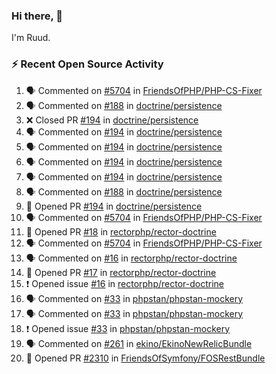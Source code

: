 ### Hi there, 👋

I'm Ruud.
 
### :zap: Recent Open Source Activity

<!--START_SECTION:activity-->
1. 🗣 Commented on [#5704](https://github.com/FriendsOfPHP/PHP-CS-Fixer/issues/5704) in [FriendsOfPHP/PHP-CS-Fixer](https://github.com/FriendsOfPHP/PHP-CS-Fixer)
2. 🗣 Commented on [#188](https://github.com/doctrine/persistence/issues/188) in [doctrine/persistence](https://github.com/doctrine/persistence)
3. ❌ Closed PR [#194](https://github.com/doctrine/persistence/pull/194) in [doctrine/persistence](https://github.com/doctrine/persistence)
4. 🗣 Commented on [#194](https://github.com/doctrine/persistence/issues/194) in [doctrine/persistence](https://github.com/doctrine/persistence)
5. 🗣 Commented on [#194](https://github.com/doctrine/persistence/issues/194) in [doctrine/persistence](https://github.com/doctrine/persistence)
6. 🗣 Commented on [#194](https://github.com/doctrine/persistence/issues/194) in [doctrine/persistence](https://github.com/doctrine/persistence)
7. 🗣 Commented on [#194](https://github.com/doctrine/persistence/issues/194) in [doctrine/persistence](https://github.com/doctrine/persistence)
8. 🗣 Commented on [#188](https://github.com/doctrine/persistence/issues/188) in [doctrine/persistence](https://github.com/doctrine/persistence)
9. 💪 Opened PR [#194](https://github.com/doctrine/persistence/pull/194) in [doctrine/persistence](https://github.com/doctrine/persistence)
10. 🗣 Commented on [#5704](https://github.com/FriendsOfPHP/PHP-CS-Fixer/issues/5704) in [FriendsOfPHP/PHP-CS-Fixer](https://github.com/FriendsOfPHP/PHP-CS-Fixer)
11. 💪 Opened PR [#18](https://github.com/rectorphp/rector-doctrine/pull/18) in [rectorphp/rector-doctrine](https://github.com/rectorphp/rector-doctrine)
12. 🗣 Commented on [#5704](https://github.com/FriendsOfPHP/PHP-CS-Fixer/issues/5704) in [FriendsOfPHP/PHP-CS-Fixer](https://github.com/FriendsOfPHP/PHP-CS-Fixer)
13. 🗣 Commented on [#16](https://github.com/rectorphp/rector-doctrine/issues/16) in [rectorphp/rector-doctrine](https://github.com/rectorphp/rector-doctrine)
14. 💪 Opened PR [#17](https://github.com/rectorphp/rector-doctrine/pull/17) in [rectorphp/rector-doctrine](https://github.com/rectorphp/rector-doctrine)
15. ❗️ Opened issue [#16](https://github.com/rectorphp/rector-doctrine/issues/16) in [rectorphp/rector-doctrine](https://github.com/rectorphp/rector-doctrine)
16. 🗣 Commented on [#33](https://github.com/phpstan/phpstan-mockery/issues/33) in [phpstan/phpstan-mockery](https://github.com/phpstan/phpstan-mockery)
17. 🗣 Commented on [#33](https://github.com/phpstan/phpstan-mockery/issues/33) in [phpstan/phpstan-mockery](https://github.com/phpstan/phpstan-mockery)
18. ❗️ Opened issue [#33](https://github.com/phpstan/phpstan-mockery/issues/33) in [phpstan/phpstan-mockery](https://github.com/phpstan/phpstan-mockery)
19. 🗣 Commented on [#261](https://github.com/ekino/EkinoNewRelicBundle/issues/261) in [ekino/EkinoNewRelicBundle](https://github.com/ekino/EkinoNewRelicBundle)
20. 💪 Opened PR [#2310](https://github.com/FriendsOfSymfony/FOSRestBundle/pull/2310) in [FriendsOfSymfony/FOSRestBundle](https://github.com/FriendsOfSymfony/FOSRestBundle)
<!--END_SECTION:activity-->
